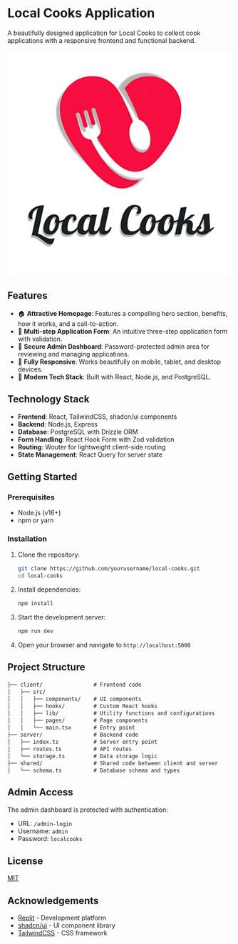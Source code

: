 # Local Cooks Application

A beautifully designed application for Local Cooks to collect cook applications with a responsive frontend and functional backend.

![Local Cooks Logo](./attached_assets/Logo_LocalCooks.png)

## Features

- 🏠 **Attractive Homepage**: Features a compelling hero section, benefits, how it works, and a call-to-action.
- 📝 **Multi-step Application Form**: An intuitive three-step application form with validation.
- 🔐 **Secure Admin Dashboard**: Password-protected admin area for reviewing and managing applications.
- 📱 **Fully Responsive**: Works beautifully on mobile, tablet, and desktop devices.
- 🚀 **Modern Tech Stack**: Built with React, Node.js, and PostgreSQL.

## Technology Stack

- **Frontend**: React, TailwindCSS, shadcn/ui components
- **Backend**: Node.js, Express
- **Database**: PostgreSQL with Drizzle ORM
- **Form Handling**: React Hook Form with Zod validation
- **Routing**: Wouter for lightweight client-side routing
- **State Management**: React Query for server state

## Getting Started

### Prerequisites

- Node.js (v16+)
- npm or yarn

### Installation

1. Clone the repository:
   ```bash
   git clone https://github.com/yourusername/local-cooks.git
   cd local-cooks
   ```

2. Install dependencies:
   ```bash
   npm install
   ```

3. Start the development server:
   ```bash
   npm run dev
   ```

4. Open your browser and navigate to `http://localhost:5000`

## Project Structure

```
├── client/                # Frontend code
│   ├── src/
│   │   ├── components/    # UI components
│   │   ├── hooks/         # Custom React hooks
│   │   ├── lib/           # Utility functions and configurations
│   │   ├── pages/         # Page components
│   │   └── main.tsx       # Entry point
├── server/                # Backend code
│   ├── index.ts           # Server entry point
│   ├── routes.ts          # API routes
│   └── storage.ts         # Data storage logic
├── shared/                # Shared code between client and server
│   └── schema.ts          # Database schema and types
```

## Admin Access

The admin dashboard is protected with authentication:

- URL: `/admin-login`
- Username: `admin`
- Password: `localcooks`

## License

[MIT](LICENSE)

## Acknowledgements

- [Replit](https://replit.com) - Development platform
- [shadcn/ui](https://ui.shadcn.com/) - UI component library
- [TailwindCSS](https://tailwindcss.com/) - CSS framework